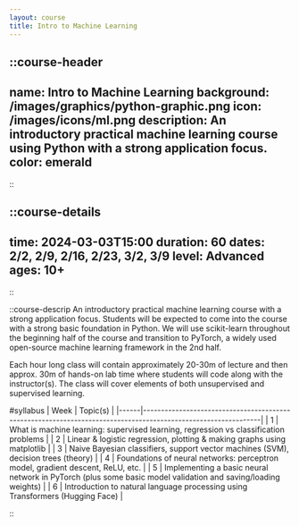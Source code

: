```yaml
---
layout: course
title: Intro to Machine Learning
---
```


::course-header
---
name: Intro to Machine Learning
background: /images/graphics/python-graphic.png
icon: /images/icons/ml.png
description: An introductory practical machine learning course using Python with a strong application focus.
color: emerald
---
::

::course-details
---
time: 2024-03-03T15:00
duration: 60
dates: 2/2, 2/9, 2/16, 2/23, 3/2, 3/9
level: Advanced
ages: 10+
---
::

::course-descrip
An introductory practical machine learning course with a strong application focus. Students will be expected to come into the course with a strong basic foundation in Python. We will use scikit-learn throughout the beginning half of the course and transition to PyTorch, a widely used open-source machine learning framework in the 2nd half.

Each hour long class will contain approximately 20-30m of lecture and then approx. 30m of hands-on lab time where students will code along with the instructor(s). The class will cover elements of both unsupervised and supervised learning.


#syllabus
| Week | Topic(s)                                                                                                      |
|------|---------------------------------------------------------------------------------------------------------------|
| 1    | What is machine learning:  supervised learning, regression vs classification problems                         |
| 2    | Linear & logistic regression, plotting & making graphs using matplotlib                                       |
| 3    | Naive Bayesian classifiers, support vector machines (SVM), decision trees  (theory)                           |
| 4    | Foundations of neural networks:  perceptron model, gradient descent, ReLU, etc.                               |
| 5    | Implementing a basic neural network in PyTorch  (plus some basic model validation and saving/loading weights) |
| 6    | Introduction to natural language processing using Transformers  (Hugging Face)                                |

::